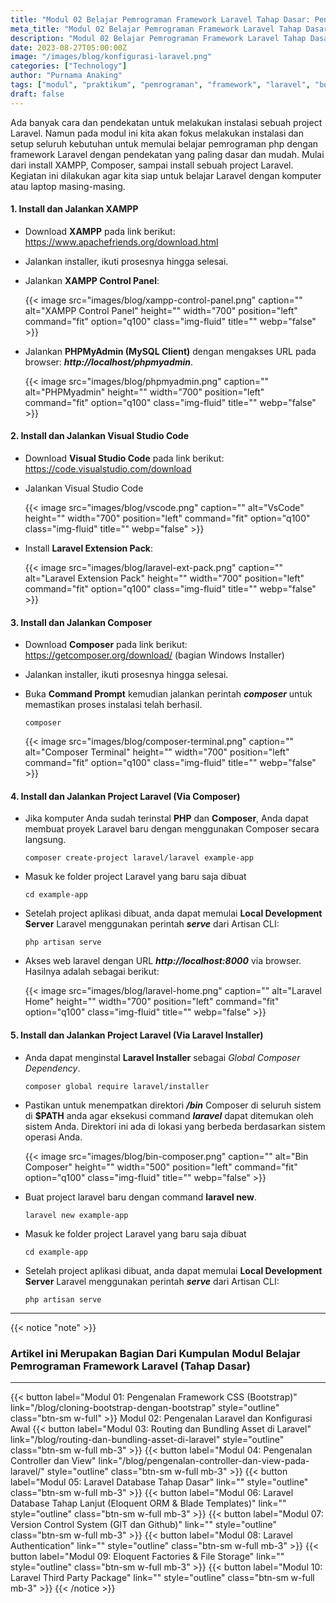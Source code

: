 ```yaml
---
title: "Modul 02 Belajar Pemrograman Framework Laravel Tahap Dasar: Pengenalan Laravel dan Konfigurasi Awal"
meta_title: "Modul 02 Belajar Pemrograman Framework Laravel Tahap Dasar: Pengenalan Laravel dan Konfigurasi Awal"
description: "Modul 02 Belajar Pemrograman Framework Laravel Tahap Dasar: Pengenalan Laravel dan Konfigurasi Awal"
date: 2023-08-27T05:00:00Z
image: "/images/blog/konfigurasi-laravel.png"
categories: ["Technology"]
author: "Purnama Anaking"
tags: ["modul", "praktikum", "pemrograman", "framework", "laravel", "bootstrap"]
draft: false
---
```


Ada banyak cara dan pendekatan untuk melakukan instalasi sebuah project Laravel. Namun pada modul ini kita akan fokus melakukan instalasi dan setup seluruh kebutuhan untuk memulai belajar pemrograman php dengan framework Laravel dengan pendekatan yang paling dasar dan mudah. Mulai dari install XAMPP, Composer, sampai install sebuah project Laravel. Kegiatan ini dilakukan agar kita siap untuk belajar Laravel dengan komputer atau laptop masing-masing.

#### 1. Install dan Jalankan XAMPP

- Download **XAMPP** pada link berikut: https://www.apachefriends.org/download.html
- Jalankan installer, ikuti prosesnya hingga selesai.
- Jalankan **XAMPP Control Panel**:

  {{< image src="images/blog/xampp-control-panel.png" caption="" alt="XAMPP Control Panel" height="" width="700" position="left" command="fit" option="q100" class="img-fluid" title=""  webp="false" >}}

- Jalankan **PHPMyAdmin (MySQL Client)** dengan mengakses URL pada browser: _**http://localhost/phpmyadmin**_.

  {{< image src="images/blog/phpmyadmin.png" caption="" alt="PHPMyadmin" height="" width="700" position="left" command="fit" option="q100" class="img-fluid" title=""  webp="false" >}}

#### 2. Install dan Jalankan Visual Studio Code

- Download **Visual Studio Code** pada link berikut: https://code.visualstudio.com/download
- Jalankan Visual Studio Code

  {{< image src="images/blog/vscode.png" caption="" alt="VsCode" height="" width="700" position="left" command="fit" option="q100" class="img-fluid" title=""  webp="false" >}}

- Install **Laravel Extension Pack**:

  {{< image src="images/blog/laravel-ext-pack.png" caption="" alt="Laravel Extension Pack" height="" width="700" position="left" command="fit" option="q100" class="img-fluid" title=""  webp="false" >}}

#### 3. Install dan Jalankan Composer

- Download **Composer** pada link berikut: https://getcomposer.org/download/ (bagian Windows Installer)
- Jalankan installer, ikuti prosesnya hingga selesai.
- Buka **Command Prompt** kemudian jalankan perintah _**composer**_ untuk memastikan proses instalasi telah berhasil.

  ```terminal
  composer
  ```

  {{< image src="images/blog/composer-terminal.png" caption="" alt="Composer Terminal" height="" width="700" position="left" command="fit" option="q100" class="img-fluid" title=""  webp="false" >}}

#### 4. Install dan Jalankan Project Laravel (Via Composer)

- Jika komputer Anda sudah terinstal **PHP** dan **Composer**, Anda dapat membuat proyek Laravel baru dengan menggunakan Composer secara langsung.
  ```
  composer create-project laravel/laravel example-app
  ```
- Masuk ke folder project Laravel yang baru saja dibuat
  ```
  cd example-app
  ```
- Setelah project aplikasi dibuat, anda dapat memulai **Local Development Server** Laravel menggunakan perintah **_serve_** dari Artisan CLI:
  ```
  php artisan serve
  ```
- Akses web laravel dengan URL **_http://localhost:8000_** via browser. Hasilnya adalah sebagai berikut:

  {{< image src="images/blog/laravel-home.png" caption="" alt="Laravel Home" height="" width="700" position="left" command="fit" option="q100" class="img-fluid" title=""  webp="false" >}}

#### 5. Install dan Jalankan Project Laravel (Via Laravel Installer)

- Anda dapat menginstal **Laravel Installer** sebagai _Global Composer Dependency_.
  ```
  composer global require laravel/installer
  ```
- Pastikan untuk menempatkan direktori **_/bin_** Composer di seluruh sistem di **$PATH** anda agar eksekusi command **_laravel_** dapat ditemukan oleh sistem Anda. Direktori ini ada di lokasi yang berbeda berdasarkan sistem operasi Anda.

  {{< image src="images/blog/bin-composer.png" caption="" alt="Bin Composer" height="" width="500" position="left" command="fit" option="q100" class="img-fluid" title=""  webp="false" >}}

- Buat project laravel baru dengan command **laravel new**.
  ```
  laravel new example-app
  ```
- Masuk ke folder project Laravel yang baru saja dibuat
  ```
  cd example-app
  ```
- Setelah project aplikasi dibuat, anda dapat memulai **Local Development Server** Laravel menggunakan perintah **_serve_** dari Artisan CLI:
  ```
  php artisan serve
  ```

<hr>

{{< notice "note" >}}
  ### Artikel ini Merupakan Bagian Dari Kumpulan Modul Belajar Pemrograman Framework Laravel (Tahap Dasar)
  <hr>
  {{< button label="Modul 01: Pengenalan Framework CSS (Bootstrap)" link="/blog/cloning-bootstrap-dengan-bootstrap" style="outline" class="btn-sm w-full" >}}
    Modul 02: Pengenalan Laravel dan Konfigurasi Awal
  {{< button label="Modul 03: Routing dan Bundling Asset di Laravel" link="/blog/routing-dan-bundling-asset-di-laravel" style="outline" class="btn-sm w-full mb-3" >}}
  {{< button label="Modul 04: Pengenalan Controller dan View" link="/blog/pengenalan-controller-dan-view-pada-laravel/" style="outline" class="btn-sm w-full mb-3" >}}
  {{< button label="Modul 05: Laravel Database Tahap Dasar" link="" style="outline" class="btn-sm w-full mb-3" >}}
  {{< button label="Modul 06: Laravel Database Tahap Lanjut (Eloquent ORM & Blade Templates)" link="" style="outline" class="btn-sm w-full mb-3" >}}
  {{< button label="Modul 07: Version Control System (GIT dan Github)" link="" style="outline" class="btn-sm w-full mb-3" >}}
  {{< button label="Modul 08: Laravel Authentication" link="" style="outline" class="btn-sm w-full mb-3" >}}
  {{< button label="Modul 09: Eloquent Factories & File Storage" link="" style="outline" class="btn-sm w-full mb-3" >}}
  {{< button label="Modul 10: Laravel Third Party Package" link="" style="outline" class="btn-sm w-full mb-3" >}}
{{< /notice >}}

